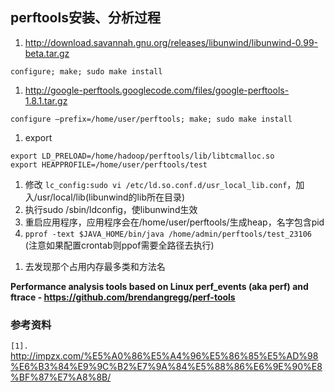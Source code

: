 ## perftools安装、分析过程 ##
  1. http://download.savannah.gnu.org/releases/libunwind/libunwind-0.99-beta.tar.gz
```
configure; make; sudo make install
```
  1. http://google-perftools.googlecode.com/files/google-perftools-1.8.1.tar.gz
```
configure –prefix=/home/user/perftools; make; sudo make install
```
  1. export
```
export LD_PRELOAD=/home/hadoop/perftools/lib/libtcmalloc.so
export HEAPPROFILE=/home/user/perftools/test
```
  1. 修改 `lc_config:sudo vi /etc/ld.so.conf.d/usr_local_lib.conf`，加入/usr/local/lib(libunwind的lib所在目录)
  1. 执行sudo /sbin/ldconfig，使libunwind生效
  1. 重启应用程序，应用程序会在/home/user/perftools/生成heap，名字包含pid
  1. `pprof -text $JAVA_HOME/bin/java /home/admin/perftools/test_23106` <br>(注意如果配置crontab则ppof需要全路径去执行)<br>
<ol><li>去发现那个占用内存最多类和方法名</li></ol>

<b>Performance analysis tools based on Linux perf_events (aka perf) and ftrace - <a href='https://github.com/brendangregg/perf-tools'>https://github.com/brendangregg/perf-tools</a></b>


<h3>参考资料</h3>
<code>[1].</code> <a href='http://impzx.com/%E5%A0%86%E5%A4%96%E5%86%85%E5%AD%98%E6%B3%84%E9%9C%B2%E7%9A%84%E5%88%86%E6%9E%90%E8%BF%87%E7%A8%8B/'>http://impzx.com/%E5%A0%86%E5%A4%96%E5%86%85%E5%AD%98%E6%B3%84%E9%9C%B2%E7%9A%84%E5%88%86%E6%9E%90%E8%BF%87%E7%A8%8B/</a><br>